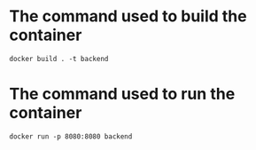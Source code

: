 # The command used to build the container

```
docker build . -t backend
```

# The command used to run the container

```
docker run -p 8080:8080 backend
```